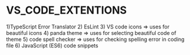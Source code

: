# VS_CODE_EXTENTIONS
1)TypeScript Error Translator
2) EsLint
3) VS code icons => uses for beautiful icons
4) panda theme => uses for selecting  beautiful code of theme
5) code spell checker => uses for checking spelling error in coding file
6) JavaScript (ES6) code snippets
